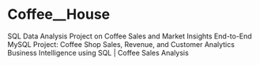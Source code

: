 # Coffee__House
SQL Data Analysis Project on Coffee Sales and Market Insights  End-to-End MySQL Project: Coffee Shop Sales, Revenue, and Customer Analytics  Business Intelligence using SQL | Coffee Sales Analysis
